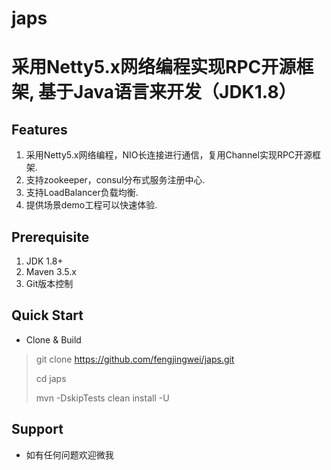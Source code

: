 # japs #
# 采用Netty5.x网络编程实现RPC开源框架, 基于Java语言来开发（JDK1.8） #

## Features ##
1. 采用Netty5.x网络编程，NIO长连接进行通信，复用Channel实现RPC开源框架.
2. 支持zookeeper，consul分布式服务注册中心.
3. 支持LoadBalancer负载均衡.
4. 提供场景demo工程可以快速体验.

## Prerequisite ##
1. JDK 1.8+
2. Maven 3.5.x
3. Git版本控制

## Quick Start ##
- Clone & Build
> git clone https://github.com/fengjingwei/japs.git
> 
> cd japs
> 
> mvn -DskipTests clean install -U

## Support ##
- 如有任何问题欢迎微我
